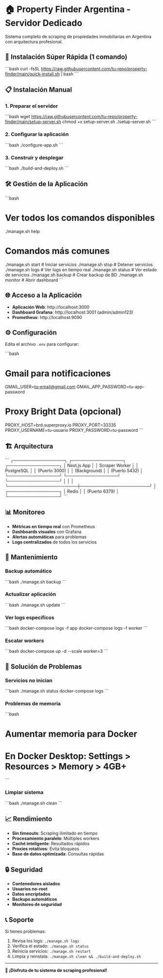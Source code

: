 # 🏠 Property Finder Argentina - Servidor Dedicado

Sistema completo de scraping de propiedades inmobiliarias en Argentina con arquitectura profesional.

## 🚀 Instalación Súper Rápida (1 comando)

\`\`\`bash
curl -fsSL https://raw.githubusercontent.com/tu-repo/property-finder/main/quick-install.sh | bash
\`\`\`

## 📋 Instalación Manual

### 1. Preparar el servidor
\`\`\`bash
wget https://raw.githubusercontent.com/tu-repo/property-finder/main/setup-server.sh
chmod +x setup-server.sh
./setup-server.sh
\`\`\`

### 2. Configurar la aplicación
\`\`\`bash
./configure-app.sh
\`\`\`

### 3. Construir y desplegar
\`\`\`bash
./build-and-deploy.sh
\`\`\`

## 🛠️ Gestión de la Aplicación

\`\`\`bash
# Ver todos los comandos disponibles
./manage.sh help

# Comandos más comunes
./manage.sh start      # Iniciar servicios
./manage.sh stop       # Detener servicios
./manage.sh logs       # Ver logs en tiempo real
./manage.sh status     # Ver estado de servicios
./manage.sh backup     # Crear backup de BD
./manage.sh monitor    # Abrir dashboard
\`\`\`

## 🌐 Acceso a la Aplicación

- **Aplicación Web**: http://localhost:3000
- **Dashboard Grafana**: http://localhost:3001 (admin/admin123)
- **Prometheus**: http://localhost:9090

## ⚙️ Configuración

Edita el archivo `.env` para configurar:

\`\`\`bash
# Gmail para notificaciones
GMAIL_USER=tu-email@gmail.com
GMAIL_APP_PASSWORD=tu-app-password

# Proxy Bright Data (opcional)
PROXY_HOST=brd.superproxy.io
PROXY_PORT=33335
PROXY_USERNAME=tu-usuario
PROXY_PASSWORD=tu-password
\`\`\`

## 🏗️ Arquitectura

\`\`\`
┌─────────────────┐    ┌─────────────────┐    ┌─────────────────┐
│   Next.js App   │    │  Scraper Worker │    │   PostgreSQL    │
│   (Puerto 3000) │    │   (Background)  │    │   (Puerto 5432) │
└─────────────────┘    └─────────────────┘    └─────────────────┘
         │                       │                       │
         └───────────────────────┼───────────────────────┘
                                 │
                    ┌─────────────────┐
                    │      Redis      │
                    │   (Puerto 6379) │
                    └─────────────────┘
\`\`\`

## 📊 Monitoreo

- **Métricas en tiempo real** con Prometheus
- **Dashboards visuales** con Grafana
- **Alertas automáticas** para problemas
- **Logs centralizados** de todos los servicios

## 🔧 Mantenimiento

### Backup automático
\`\`\`bash
./manage.sh backup
\`\`\`

### Actualizar aplicación
\`\`\`bash
./manage.sh update
\`\`\`

### Ver logs específicos
\`\`\`bash
docker-compose logs -f app
docker-compose logs -f worker
\`\`\`

### Escalar workers
\`\`\`bash
docker-compose up -d --scale worker=3
\`\`\`

## 🚨 Solución de Problemas

### Servicios no inician
\`\`\`bash
./manage.sh status
docker-compose logs
\`\`\`

### Problemas de memoria
\`\`\`bash
# Aumentar memoria para Docker
# En Docker Desktop: Settings > Resources > Memory > 4GB+
\`\`\`

### Limpiar sistema
\`\`\`bash
./manage.sh clean
\`\`\`

## 📈 Rendimiento

- **Sin timeouts**: Scraping ilimitado en tiempo
- **Procesamiento paralelo**: Múltiples workers
- **Caché inteligente**: Resultados rápidos
- **Proxies rotativos**: Evita bloqueos
- **Base de datos optimizada**: Consultas rápidas

## 🔒 Seguridad

- **Contenedores aislados**
- **Usuarios no-root**
- **Datos encriptados**
- **Backups automáticos**
- **Monitoreo de seguridad**

## 📞 Soporte

Si tienes problemas:

1. Revisa los logs: `./manage.sh logs`
2. Verifica el estado: `./manage.sh status`
3. Reinicia servicios: `./manage.sh restart`
4. Limpia y reinstala: `./manage.sh clean && ./build-and-deploy.sh`

---

🎉 **¡Disfruta de tu sistema de scraping profesional!**
